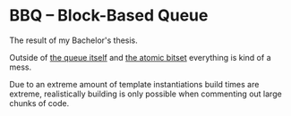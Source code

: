 # BBQ – Block-Based Queue

The result of my Bachelor's thesis.

Outside of [the queue itself](/relaxed_concurrent_fifo/relaxed_fifo.h) and [the atomic bitset](/relaxed_concurrent_fifo/atomic_bitset.h) everything is kind of a mess.

Due to an extreme amount of template instantiations build times are extreme, realistically building is only possible when commenting out large chunks of code.
